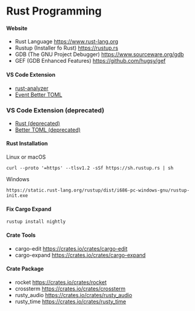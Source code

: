 # Rust Programming

#### Website
* Rust Language https://www.rust-lang.org
* Rustup (Installer fo Rust) https://rustup.rs
* GDB (The GNU Project Debugger) https://www.sourceware.org/gdb
* GEF (GDB Enhanced Features) https://github.com/hugsy/gef

#### VS Code Extension
* [rust-analyzer](https://marketplace.visualstudio.com/items?itemName=rust-lang.rust-analyzer)
* [Event Better TOML](https://marketplace.visualstudio.com/items?itemName=tamasfe.even-better-toml)

### VS Code Extension (deprecated)
* [Rust (deprecated)](https://marketplace.visualstudio.com/items?itemName=rust-lang.rust)
* [Better TOML (deprecated)](https://marketplace.visualstudio.com/items?itemName=bungcip.better-toml)

#### Rust Installation
Linux or macOS
```
curl --proto '=https' --tlsv1.2 -sSf https://sh.rustup.rs | sh
```
Windows
```
https://static.rust-lang.org/rustup/dist/i686-pc-windows-gnu/rustup-init.exe
```

#### Fix Cargo Expand
```
rustup install nightly
```

#### Crate Tools
* cargo-edit https://crates.io/crates/cargo-edit
* cargo-expand https://crates.io/crates/cargo-expand

#### Crate Package
* rocket https://crates.io/crates/rocket
* crossterm https://crates.io/crates/crossterm
* rusty_audio https://crates.io/crates/rusty_audio
* rusty_time https://crates.io/crates/rusty_time
